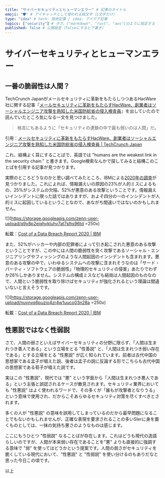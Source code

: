 ```yaml
---
title: "サイバーセキュリティとヒューマンエラー" # 記事のタイトル
emoji: "🛡" # アイキャッチとして使われる絵文字（1文字だけ）
type: "idea" # tech: 技術記事 / idea: アイデア記事
topics: ["security"] # タグ。["markdown", "rust", "aws"]のように指定する
published: false # 公開設定（falseにすると下書き）
---
```


# サイバーセキュリティとヒューマンエラー

## 一番の脆弱性は人間？

TechCrunch Japanがメールセキュリティに革新をもたらしつつあるHacWare社に関する記事『[メールセキュリティに革新をもたらすHacWare、創業者はソーシャルエンジニア攻撃を熟知した米国防総省の侵入検査員](https://jp.techcrunch.com/2020/09/18/2020-09-15-hacware-email-security/)』を出していたので読んでいたところ気になる一文を見つけました。

> 格言にもあるように「セキュリティの連鎖の中で最も弱いのは人間」だ。

引用：[メールセキュリティに革新をもたらすHacWare、創業者はソーシャルエンジニア攻撃を熟知した米国防総省の侵入検査員 \| TechCrunch Japan](https://jp.techcrunch.com/2020/09/18/2020-09-15-hacware-email-security/)

これ、結構よく耳にすることばで、英語では "humans are the weakest link in the security chain." と書きます。Google検索なんかで探してみると結構このことばを引用する記事が見つかります。

実際のところどうなのかと思い調べてみたところ、IBMによる[2020年の調査](https://www.ibm.com/security/digital-assets/cost-data-breach-report/#/ja)が見つかりました。これによれば、情報漏えいの原因の23%が人的ミスによるもの、25%がシステムの欠陥、52%が悪意のある攻撃ということです。情報漏えいインシデントに限った話ではありますが、およそ四分の一のインシデントが人的ミスに起因しているということなので、あながち間違いではないのかもしれません。

![](https://storage.googleapis.com/zenn-user-upload/q9x8p2eiqhvkluhv7at7slhs96td =250x)

転載：[Cost of a Data Breach Report 2020 \| IBM](https://www.ibm.com/security/digital-assets/cost-data-breach-report/#/ja)

また、52%がハッカーや内部の犯罪者によって引き起こされた悪意のある攻撃ということですが、この中には人間の脆弱性を突く攻撃であるソーシャル・エンジニアリングやフィッシングのような人間起因のインシデントも含まれます。悪意のある攻撃の中で、いわゆるシステムへの攻撃に含まれそうなのは「サード・パーティ・ソフトウェアの脆弱性」「物理的セキュリティの侵害」あたりでわずか26%しかありません。システムの構成ミスなども結局は人間起因のものなので、人間という脆弱性を取り除けばセキュリティが強化されるという理論は間違いないと言えそうです。

![](https://storage.googleapis.com/zenn-user-upload/nuynvq6puzio4zr4w1uuco03n28a =250x)

転載：[Cost of a Data Breach Report 2020 \| IBM](https://www.ibm.com/security/digital-assets/cost-data-breach-report/#/ja)

## 性悪説ではなく性弱説

さて、人間の弱さといえばサイバーセキュリティの分野に限らず、「人間は生まれつき善人である」という立場をとる "性善説" と、「人間は生まれつき弱い存在である」とする立場をとる "性悪説" が広く知られています。前者は古代中国の思想家である孟子が唱えた説、後者は孟子の説に反論する形でこちらも古代中国の思想家である荀子が唱えた説です。

実はこの "性悪説"、現代では "悪" という字面から「人間は生まれつき悪人である」という主張と誤認されるケースが散見されます。セキュリティ業界においても "性悪説" はよく使われるワードで、その多くが「誰もが攻撃者となりうる」という意味で使用され、だからこそあらゆるセキュリティ対策を尽くすべきとされます。

多くの人が "性悪説" の意味を誤用してしまっているのだから最早問題になることでもないかもしれませんが、正確な表現を要求されることの多いSIerに身を置くものとしては、一抹の気持ち悪さのようなものは感じます。

ここにもうひとつ "性弱説" なることばが存在します。これはどうも現代の造語らしいのですが、人間が本来弱い存在であることを"悪" よりも直接的に強調する意味で "弱" を使ってはどうかという提案です。人間の弱さがセキュリティを脆くしている現代において、"性悪説" と "性弱説" を使い分けるのもありだなと思った今日この頃です。

以上